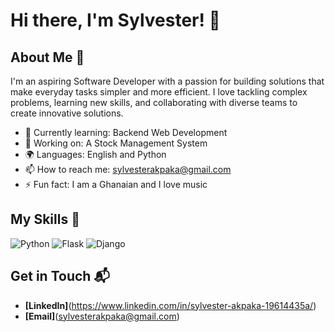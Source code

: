 # Hi there, I'm Sylvester! 👋

## About Me 🚀

I'm an aspiring Software Developer with a passion for building solutions that make everyday tasks simpler and more efficient. I love tackling complex problems, learning new skills, and collaborating with diverse teams to create innovative solutions.

- 🌱 Currently learning: Backend Web Development
- 🔭 Working on: A Stock Management System
- 🌍 Languages: English and Python
- 📫 How to reach me: sylvesterakpaka@gmail.com
- ⚡ Fun fact: I am a Ghanaian and I love music

## My Skills 🧠

![Python](https://img.shields.io/badge/Python-FFD43B?style=for-the-badge&logo=python&logoColor=blue)
![Flask](https://img.shields.io/badge/Flask-000000?style=for-the-badge&logo=flask&logoColor=white)
![Django](https://img.shields.io/badge/Django-092E20?style=for-the-badge&logo=django&logoColor=green)


## Get in Touch 📬

- **[LinkedIn]**(https://www.linkedin.com/in/sylvester-akpaka-19614435a/)
- **[Email]**(sylvesterakpaka@gmail.com)


